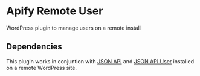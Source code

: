 # Apify Remote User
WordPress plugin to manage users on a remote install

## Dependencies

This plugin works in conjuntion with [JSON API](https://wordpress.org/plugins/json-api/) and [JSON API User](https://wordpress.org/plugins/json-api-user/) installed on a remote WordPress site.